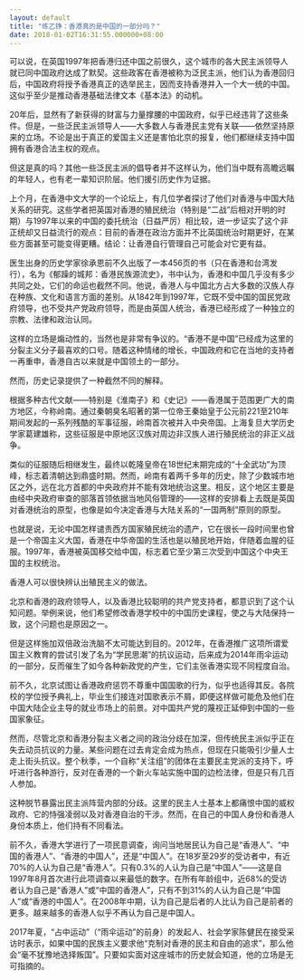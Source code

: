 ```yaml
---
layout: default
title: "练乙铮：香港真的是中国的一部分吗？"
date: 2018-01-02T16:31:55.000000+08:00
---
```


可以说，在英国1997年把香港归还中国之前很久，这个城市的各大民主派领导人就已同中国政府达成了默契。这些政客在香港被称为泛民主派，他们认为香港回归后，中国政府将授予香港真正的选举民主，因而支持香港并入一个大一统的中国。这似乎至少是推动香港基础法律文本《基本法》的动机。

20年后，显然有了新获得的财富与力量撑腰的中国政府，似乎已经违背了这些条件。但是，一些泛民主派领导人——大多数人与香港民主党有关联——依然坚持原来的立场。不论是出于真正的爱国主义还是害怕北京的报复，他们都继续支持中国拥有香港合法主权的观点。

但这是真的吗？其他一些泛民主派的倡导者并不这样认为，他们当中既有高瞻远瞩的年轻人，也有老一辈知识阶层。他们援引历史作为证据。

上个月，在香港中文大学的一个论坛上，有几位学者探讨了他们对香港与中国大陆关系的研究。这些学者把英国对香港的殖民统治（特别是“二战”后相对开明的时期）与1997年以来的中国的委托统治（日益严厉）相比较，进一步证实了这个非正统却又日益流行的观点：目前的香港在政治方面并不比英国统治时期更好，在某些方面甚至可能变得更糟。结论：让香港自行管理自己可能会对它更有益。

医生出身的历史学家徐承恩前不久出版了一本456页的书（只在香港和台湾发行），名为《郁躁的城邦：香港民族源流史》，书中认为，香港和中国几乎没有多少共同之处，它们的命运也截然不同。他说，香港人与中国北方占大多数的汉族人存在种族、文化和语言方面的差别。从1842年到1997年，它既不受中国的国民党政府领导，也不受共产党政府领导，而是由英国人统治，香港已经形成了一种独立的宗教、法律和政治认同。

这样的立场是煽动性的，当然也是非常有争议的。“香港不是中国”已经成为这里的分裂主义分子最喜欢的口号。随着这种情绪的增长，中国政府和它在当地的支持者一再重申，香港自古以来就是中国领土的一部分。

然而，历史记录提供了一种截然不同的解释。

根据多种古代文献——特别是《淮南子》和《史记》——香港属于范围更广大的南方地区，今称岭南。通过秦朝臭名昭著的第一位帝王秦始皇于公元前221至210年期间发起的一系列残酷的军事征服，岭南首次被并入中央帝国。上海复旦大学历史学家葛建雄称，这些征服是中原地区汉族对周边非汉族人进行殖民统治的非正义战争。

类似的征服随后相继发生，最终以乾隆皇帝在18世纪末期完成的“十全武功”为顶峰，标志着清朝达到鼎盛时期。然而，岭南有着两千多年的历史，除了少数城市地区之外，远在北方首都的中央政府并不能有效地统治这里。相反，这个地区主要是由经中央政府审查的部落首领依据当地风俗管理的——这样的安排看上去既是英国对香港统治的原型，也像是如今决定香港与大陆关系的“一国两制”原则的原型。

也就是说，无论中国怎样谴责西方国家殖民统治的遗产，它在很长一段时间里也曾是一个帝国主义大国，香港在中华帝国的生活也是以殖民地开始，伴随着血腥的征服。1997年，香港被英国移交给中国，标志着它至少第三次受到中国这个中央王国的主权统治。

香港人可以很快辨认出殖民主义的做法。

北京和香港的政府领导人，以及香港比较聪明的共产党支持者，都意识到了这个认知问题。举例来说，他们希望修改香港学校中的中国历史课程，使之与大陆保持一致，这个问题也是原因之一。

但是这样施加双倍政治洗脑不太可能达到目的。2012年，在香港推广这项所谓爱国主义教育的尝试引发了名为“学民思潮”的抗议运动，后来成为2014年雨伞运动的一部分，反而催生了如今各种新政党的产生，它们主张香港实现不同程度自治。

前不久，北京试图让香港政府惩罚不尊重中国国歌的行为，似乎也适得其反。各院校的学位授予典礼上，毕业生们接连对国歌表示不屑，即便这样做可能危及他们在中国大陆企业主导的就业市场上的前景。对中国共产党的蔑视正延伸到中国的一些国家象征。

然而，尽管北京和香港分裂主义者之间的政治分歧在加深，但传统民主派似乎正在失去动员抗议的力量。某些问题在过去肯定会成为热点，但现在只能吸引少量人士走上街头抗议。整个秋季，一个自称“关注组”的团体在主要民主党派的支持下，呼吁进行各种游行，反对在香港的一个新火车站实施中国的边检法律，但是只有几百人参加。

这种脱节暴露出民主派阵营内部的分歧。这里的民主人士基本上都痛恨中国的威权政府、它的恃强凌弱以及对香港自治的干涉。然而，在自己的中国人身份和香港人身份本质上，他们持有不同看法。

前不久，香港大学进行了一项民意调查，询问当地居民认为自己是“香港人”、“中国的香港人”、“香港的中国人”，还是“中国人”。在18岁至29岁的受访者中，有近70%的人认为自己是“香港人”。只有0.3%的人认为自己是“中国人”——这是自1997年8月首次进行此项调查以来最低的数字。在所有年龄组中，近68%的受访者认为自己是“香港人”或“中国的香港人”，只有不到31%的人认为自己是“中国人”或“香港的中国人”。在2008年中期，认为自己是后者的人比认为自己是前者的更多。越来越多的香港人似乎不再认为自己是中国人。

2017年夏，“占中运动”（“雨伞运动”的前身）的发起人、社会学家陈健民在接受采访时表示，如果中国的民族主义要求他“克制对香港的民主和自由的追求”，那么他会“毫不犹豫地选择叛国”。只要如实面对这座城市的历史就会知道，他的立场是无可指摘的。

